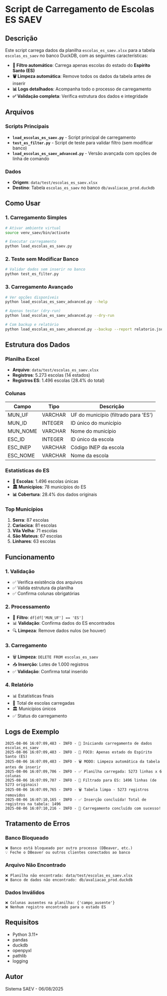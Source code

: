 # Script de Carregamento de Escolas ES SAEV

## Descrição

Este script carrega dados da planilha `escolas_es_saev.xlsx` para a tabela `escolas_es_saev` no banco DuckDB, com as seguintes características:

- **🎯 Filtro automático**: Carrega apenas escolas do estado do **Espírito Santo (ES)**
- **🗑️ Limpeza automática**: Remove todos os dados da tabela antes de inserir
- **📊 Logs detalhados**: Acompanha todo o processo de carregamento
- **✅ Validação completa**: Verifica estrutura dos dados e integridade

## Arquivos

### Scripts Principais

- **`load_escolas_es_saev.py`** - Script principal de carregamento
- **`test_es_filter.py`** - Script de teste para validar filtro (sem modificar banco)
- **`load_escolas_es_saev_advanced.py`** - Versão avançada com opções de linha de comando

### Dados

- **Origem**: `data/test/escolas_es_saev.xlsx`
- **Destino**: Tabela `escolas_es_saev` no banco `db/avaliacao_prod.duckdb`

## Como Usar

### 1. Carregamento Simples

```bash
# Ativar ambiente virtual
source venv_saev/bin/activate

# Executar carregamento
python load_escolas_es_saev.py
```

### 2. Teste sem Modificar Banco

```bash
# Validar dados sem inserir no banco
python test_es_filter.py
```

### 3. Carregamento Avançado

```bash
# Ver opções disponíveis
python load_escolas_es_saev_advanced.py --help

# Apenas testar (dry-run)
python load_escolas_es_saev_advanced.py --dry-run

# Com backup e relatório
python load_escolas_es_saev_advanced.py --backup --report relatorio.json
```

## Estrutura dos Dados

### Planilha Excel
- **Arquivo**: `data/test/escolas_es_saev.xlsx`
- **Registros**: 5.273 escolas (14 estados)
- **Registros ES**: 1.496 escolas (28.4% do total)

### Colunas
| Campo | Tipo | Descrição |
|-------|------|-----------|
| MUN_UF | VARCHAR | UF do município (filtrado para 'ES') |
| MUN_ID | INTEGER | ID único do município |
| MUN_NOME | VARCHAR | Nome do município |
| ESC_ID | INTEGER | ID único da escola |
| ESC_INEP | VARCHAR | Código INEP da escola |
| ESC_NOME | VARCHAR | Nome da escola |

### Estatísticas do ES
- **🏫 Escolas**: 1.496 escolas únicas
- **🏛️ Municípios**: 78 municípios do ES
- **📊 Cobertura**: 28.4% dos dados originais

### Top Municípios
1. **Serra**: 87 escolas
2. **Cariacica**: 81 escolas  
3. **Vila Velha**: 71 escolas
4. **São Mateus**: 67 escolas
5. **Linhares**: 63 escolas

## Funcionamento

### 1. Validação
- ✅ Verifica existência dos arquivos
- ✅ Valida estrutura da planilha
- ✅ Confirma colunas obrigatórias

### 2. Processamento
- 🎯 **Filtro**: `df[df['MUN_UF'] == 'ES']`
- 📊 **Validação**: Confirma dados do ES encontrados
- 🔍 **Limpeza**: Remove dados nulos (se houver)

### 3. Carregamento
- 🗑️ **Limpeza**: `DELETE FROM escolas_es_saev`
- 📥 **Inserção**: Lotes de 1.000 registros
- ✅ **Validação**: Confirma total inserido

### 4. Relatório
- 📊 Estatísticas finais
- 🏫 Total de escolas carregadas
- 🏛️ Municípios únicos
- ✅ Status do carregamento

## Logs de Exemplo

```
2025-08-06 16:07:09,483 - INFO - 🚀 Iniciando carregamento de dados escolas_es_saev
2025-08-06 16:07:09,483 - INFO - 🎯 FOCO: Apenas estado do Espírito Santo (ES)
2025-08-06 16:07:09,483 - INFO - 🗑️ MODO: Limpeza automática da tabela antes de inserir
2025-08-06 16:07:09,706 - INFO - ✅ Planilha carregada: 5273 linhas x 6 colunas
2025-08-06 16:07:09,707 - INFO - 🎯 Filtrado para ES: 1496 linhas (de 5273 originais)
2025-08-06 16:07:09,765 - INFO - 🗑️ Tabela limpa - 5273 registros removidos
2025-08-06 16:07:10,165 - INFO - ✅ Inserção concluída! Total de registros na tabela: 1496
2025-08-06 16:07:10,216 - INFO - 🎉 Carregamento concluído com sucesso!
```

## Tratamento de Erros

### Banco Bloqueado
```
❌ Banco está bloqueado por outro processo (DBeaver, etc.)
💡 Feche o DBeaver ou outros clientes conectados ao banco
```

### Arquivo Não Encontrado
```
❌ Planilha não encontrada: data/test/escolas_es_saev.xlsx
❌ Banco de dados não encontrado: db/avaliacao_prod.duckdb
```

### Dados Inválidos
```
❌ Colunas ausentes na planilha: {'campo_ausente'}
❌ Nenhum registro encontrado para o estado ES
```

## Requisitos

- Python 3.11+
- pandas
- duckdb
- openpyxl
- pathlib
- logging

## Autor

Sistema SAEV - 06/08/2025
